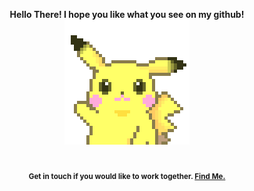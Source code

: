 <p align="center">
<b> Hello There! I hope you like what you see on my github!<b>
 <br>
<img onclick="alert('Pika Pika');" src="https://raw.githubusercontent.com/iam-abbas/iam-abbas/master/pikachu.gif">
 <br>
 <br>
 <br>
 <sub>Get in touch if you would like to work together. <a href="https://linkedin.com/in/abbas-mj" onclick="return ! window.open(this.href);" >Find Me.</a></sub>
</p>
<!--
**iam-abbas/iam-abbas** is a ✨ _special_ ✨ repository because its `README.md` (this file) appears on your GitHub profile.

Here are some ideas to get you started:

- 🔭 I’m currently working on ...
- 🌱 I’m currently learning ...
- 👯 I’m looking to collaborate on ...
- 🤔 I’m looking for help with ...
- 💬 Ask me about ...
- 📫 How to reach me: ...
- 😄 Pronouns: ...
- ⚡ Fun fact: ...
-->

